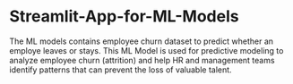 # Streamlit-App-for-ML-Models
The ML models contains employee churn dataset to predict whether an employe leaves or stays. This ML Model is used for predictive modeling to analyze employee churn (attrition) and help HR and management teams identify patterns that can prevent the loss of valuable talent.
